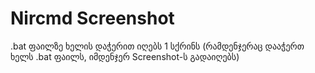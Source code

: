# Nircmd Screenshot


.bat ფაილზე ხელის დაჭერით იღებს 1 სქრინს (რამდენჯერაც დააჭერთ ხელს .bat ფაილს, იმდენჯერ Screenshot-ს გადაიღებს)
